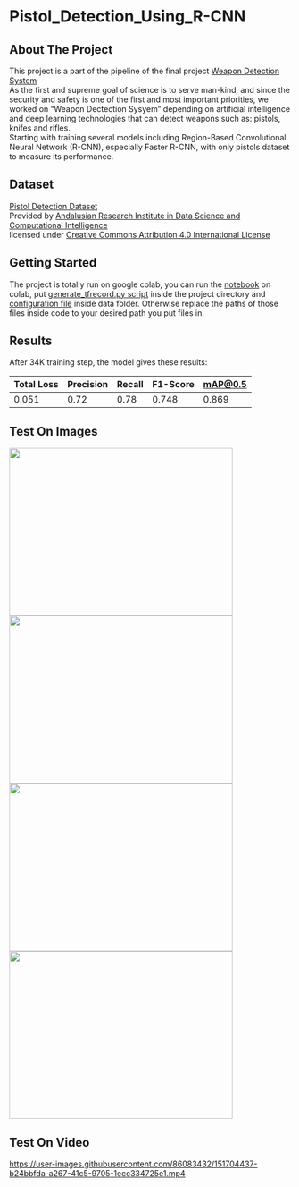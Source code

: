 # Pistol_Detection_Using_R-CNN

## About The Project
This project is a part of the pipeline of the final project [Weapon Detection System](https://github.com/wssam-hassan/YoloV4-Weapons-Detection)<br>
As the first and supreme goal of science is to serve man-kind, and since the security and safety is one of the first and most important priorities, we worked on “Weapon Dectection Sysyem” depending on artificial intelligence and deep learning technologies that can detect weapons such as: pistols, knifes and rifles.<br>
Starting with training several models including Region-Based Convolutional Neural Network (R-CNN), especially Faster R-CNN, with only pistols dataset to measure its performance.

## Dataset
[Pistol Detection Dataset](https://github.com/ari-dasci/OD-WeaponDetection/tree/master/Pistol%20detection)<br>
Provided by [Andalusian Research Institute in Data Science and Computational Intelligence](https://dasci.es/)<br>
licensed under [Creative Commons Attribution 4.0 International License](https://creativecommons.org/licenses/by-sa/4.0/)

## Getting Started
The project is totally run on google colab, you can run the [notebook](Pistol_Detection_Using_Faster_R_CNN.ipynb) on colab,
put [generate_tfrecord.py script](generate_tfrecord.py) inside the project directory and [configuration file](faster_rcnn_resnet50_v1_640x640_coco17_tpu-8.config) inside data folder.
Otherwise replace the paths of those files inside code to your desired path you put files in.

## Results
After 34K training step, the model gives these results:

|   Total Loss  |   Precision   |     Recall    |     F1-Score  |     mAP@0.5 |
| ------------- | ------------- | ------------- | ------------- | ----------- |
|   0.051       |    0.72       |     0.78      |     0.748     |   0.869     |

## Test On Images
<img src="https://user-images.githubusercontent.com/86083432/160951464-9d312ec7-f823-49e1-b1af-f2ee8cf0595d.png" width="400" height="300"><img src="https://user-images.githubusercontent.com/86083432/160951545-267f119d-f872-488c-bc0c-8ece62b86b3b.png" width="400" height="300">
<br>
<img src="https://user-images.githubusercontent.com/86083432/160951491-13f33a8b-9f34-4c46-aa28-712d612a4792.png" width="400" height="300"><img src="https://user-images.githubusercontent.com/86083432/160951510-2312b35d-e88c-4d51-ad27-d31ac152ea8c.png" width="400" height="300">

## Test On Video
https://user-images.githubusercontent.com/86083432/151704437-b24bbfda-a267-41c5-9705-1ecc334725e1.mp4
